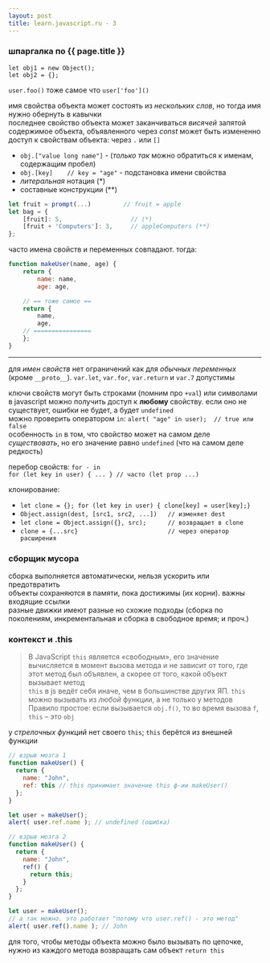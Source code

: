 ```yaml
---
layout: post
title: learn.javascript.ru - 3
---
```


### шпаргалка по {{ page.title }}

`let obj1 = new Object();`  
`let obj2 = {};`  

`user.foo()` тоже самое что `user['foo']()`  

имя свойства объекта может состоять из _нескольких слов_, но тогда имя нужно обернуть в кавычки  
последнее свойство объекта может заканчиваться _висячей_ запятой  
содержимое объекта, объявленного через _const_ может быть измененно  
доступ к свойствам объекта: через `.` или `[]`  
- `obj.["value long name"]` - (_только так_ можно обратиться к именам, содержащим пробел)  
- `obj.[key]    // key = "age"` - подстановка имени свойства  
- _литеральная_ нотация (\*)  
- составные конструкции (\*\*)  

```js
let fruit = prompt(...)         // fruit = apple
let bag = {
    [fruit]: 5,                   // (*)
    [fruit + 'Computers']: 3,     // appleComputers (**)
};
```

часто имена свойств и переменных совпадают. тогда:  
```js
function makeUser(name, age) {
    return {
        name: name,
        age: age,

    // == тоже самое ==
    return { 
        name,
        age,
    // ================
    };
}
```

---  

для _имен свойств_ нет ограничений как для _обычных переменных_ (кроме `__proto__`). `var.let`, `var.for`, `var.return`
и `var.7` допустимы  

ключи свойств могут быть строками (помним про `+val`) или символами  
в javascript можно получить доступ к __любому__ свойству. если оно не существует, ошибки не будет, а будет `undefined`  
можно проверить оператором `in`: `alert( "age" in user);  // true или false`  
особенность `in` в том, что свойство может на самом деле _существовать_, но его значение равно `undefined` (что на
самом деле редкость)  

перебор свойств: `for - in`  
`for (let key in user) { ... } // часто (let prop ...)`  

клонирование:  
- `let clone = {}; for (let key in user) { clone[key] = user[key];}`  
- `Object.assign(dest, [src1, src2, ...])   // изменяет dest`  
- `let clone = Object.assign({}, src);      // возвращает в clone`  
- `clone = {...src}                         // через оператор расширения`

### сборщик мусора
сборка выполняется автоматически, нельзя ускорить или предотвратить  
объекты сохраняются в памяти, пока достижимы (их корни). важны входящие ссылки  
разные движки имеют разные но схожие подходы (сборка по поколениям, инкрементальная и сборка в свободное время; и проч.)  

### контекст и .this 

> В JavaScript `this` является «свободным», его значение вычисляется в момент вызова метода и не зависит от того, где 
этот метод был объявлен, а скорее от того, какой объект вызывает метод  
`this` в js ведёт себя иначе, чем в большинстве других ЯП. `this` можно вызывать из _любой_ функции, а не только у методов  
> Правило простое: если вызывается `obj.f()`, то во время вызова `f`, `this` – это `obj`  

у _стрелочных функций_ нет своего `this`; `this` берётся из внешней функции  

```js
// взрыв мозга 1
function makeUser() {
  return {
    name: "John",
    ref: this // this принимает значение this ф-ии makeUser()
  };
}

let user = makeUser();
alert( user.ref.name ); // undefined (ошибка)

// взрыв мозга 2
function makeUser() {
  return {
    name: "John",
    ref() {
      return this;
    }
  };
}

let user = makeUser();
// а так можно. это работает "потому что user.ref() - это метод"
alert( user.ref().name ); // John
```
для того, чтобы методы объекта можно было вызывать по цепочке, нужно из каждого метода возвращать сам объект `return this`  

